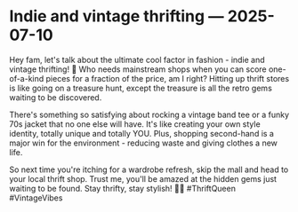 # Indie and vintage thrifting — 2025-07-10

Hey fam, let's talk about the ultimate cool factor in fashion - indie and vintage thrifting! 🌟 Who needs mainstream shops when you can score one-of-a-kind pieces for a fraction of the price, am I right? Hitting up thrift stores is like going on a treasure hunt, except the treasure is all the retro gems waiting to be discovered.

There's something so satisfying about rocking a vintage band tee or a funky 70s jacket that no one else will have. It's like creating your own style identity, totally unique and totally YOU. Plus, shopping second-hand is a major win for the environment - reducing waste and giving clothes a new life.

So next time you're itching for a wardrobe refresh, skip the mall and head to your local thrift shop. Trust me, you'll be amazed at the hidden gems just waiting to be found. Stay thrifty, stay stylish! 💃✨ #ThriftQueen #VintageVibes